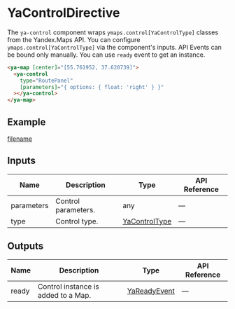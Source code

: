 # YaControlDirective


The `ya-control` component wraps `ymaps.control[YaControlType]` classes from the Yandex.Maps API.
You can configure `ymaps.control[YaControlType]` via the component's inputs.
API Events can be bound only manually. You can use `ready` event to get an instance.



```html
<ya-map [center]="[55.761952, 37.620739]">
  <ya-control
    type="RoutePanel"
    [parameters]="{ options: { float: 'right' } }"
  ></ya-control>
</ya-map>
```


## Example
[filename](https://stackblitz.com/edit/searchcontrol?embed=1&view=preview ':include :type=iframe width=100% height=650px')

## Inputs
| Name       | Description            | Type                                      | API Reference |
| ---------- | ---------------------- | ----------------------------------------- | ------------- |
| parameters |   Control parameters.  | any                                       | —             |
| type       |   Control type.        | [YaControlType](interfaces/YaControlType) | —             |

## Outputs
| Name  | Description                            | Type                                    | API Reference |
| ----- | -------------------------------------- | --------------------------------------- | ------------- |
| ready |   Control instance is added to a Map.  | [YaReadyEvent](interfaces/YaReadyEvent) | —             |